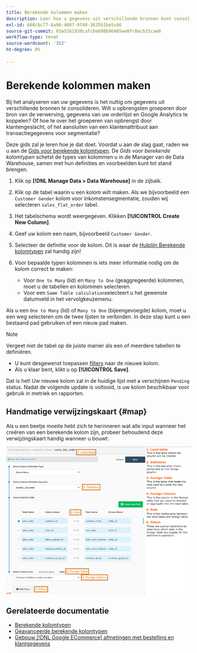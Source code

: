 ```yaml
---
title: Berekende kolommen maken
description: Leer hoe u gegevens uit verschillende bronnen kunt consolideren.
exl-id: 668cbc77-6a96-4687-9f40-3635b1be5c66
source-git-commit: 03a5161930cafcbe600b96465ee0fc0ecb25cae8
workflow-type: tm+mt
source-wordcount: '352'
ht-degree: 0%

---
```


# Berekende kolommen maken

Bij het analyseren van uw gegevens is het nuttig om gegevens uit verschillende bronnen te consolideren. Wilt u opbrengsten groeperen door bron van de verwerving, gegevens van uw orderlijst en Google Analytics te koppelen? Of hoe te over het groeperen van opbrengst door klantengeslacht, of het aansluiten van een klantenattribuut aan transactiegegevens voor segmentatie?

Deze gids zal je leren hoe je dat doet. Voordat u aan de slag gaat, raden we u aan de [Gids voor berekende kolomtypen](../../data-analyst/data-warehouse-mgr/calc-column-types.md). De _Gids voor berekende kolomtypen_ schetst de types van kolommen u in de Manager van de Data Warehouse, samen met hun definities en voorbeelden kunt tot stand brengen.

1. Klik op **[!DNL Manage Data > Data Warehouse]** in de zijbalk.

1. Klik op de tabel waarin u een kolom wilt maken. Als we bijvoorbeeld een `Customer Gender` kolom voor inkomstensegmentatie, zouden wij selecteren `sales_flat_order` tabel.

1. Het tabelschema wordt weergegeven. Klikken **[!UICONTROL Create New Column]**.

1. Geef uw kolom een naam, bijvoorbeeld `Customer Gender`.

1. Selecteer de definitie voor de kolom. Dit is waar de [Hulplijn Berekende kolomtypen](../data-warehouse-mgr/calc-column-types.md) zal handig zijn!

1. Voor bepaalde typen kolommen is iets meer informatie nodig om de kolom correct te maken:
   * Voor `One to Many` (lid) en `Many to One` (geaggregeerde) kolommen, moet u de tabellen en kolommen selecteren.
   * Voor een `Same Table calculation`selecteert u het gewenste datumveld in het vervolgkeuzemenu.

Als u een `One to Many` (lid) of `Many to One` (bijeengevoegde) kolom, moet u een weg selecteren om de twee lijsten te verbinden. In deze stap kunt u een bestaand pad gebruiken of een nieuw pad maken.

>[!NOTE]
>
>Vergeet niet de tabel op de juiste manier als een of meerdere tabellen te definiëren.

* U kunt desgewenst toepassen [filters](../../data-user/reports/ess-manage-data-filters.md) naar de nieuwe kolom.
* Als u klaar bent, klikt u op **[!UICONTROL Save]**.

Dat is het! Uw nieuwe kolom zal in de huidige lijst met a verschijnen `Pending` status. Nadat de volgende update is voltooid, is uw kolom beschikbaar voor gebruik in metriek en rapporten.

## Handmatige verwijzingskaart {#map}

Als u een beetje moeite hebt zich te herinneren wat alle input wanneer het creëren van een berekende kolom zijn, probeer behoudend deze verwijzingskaart handig wanneer u bouwt:

![](../../assets/Calculated_Columns_Example.png)

## Gerelateerde documentatie

* [Berekende kolomtypen](../data-warehouse-mgr/calc-column-types.md)
* [Geavanceerde berekende kolomtypen](../data-warehouse-mgr/adv-calc-columns.md)
* [Gebouw [!DNL Google ECommerce] afmetingen met bestelling en klantgegevens](../data-warehouse-mgr/bldg-google-ecomm-dim.md)
